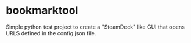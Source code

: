# bookmarktool

Simple python test project to create a "SteamDeck" like GUI that opens URLS defined in the config.json file.

